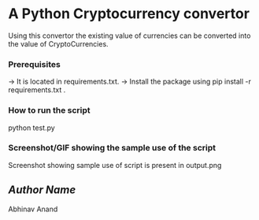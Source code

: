 # A Python Cryptocurrency convertor
<!--Remove the below lines and add yours -->
Using this convertor the existing value of currencies can be converted into the value of CryptoCurrencies.

### Prerequisites
<!--Remove the below lines and add yours -->
-> It is located in requirements.txt.
-> Install the package using pip install -r requirements.txt .
### How to run the script
<!--Remove the below lines and add yours -->
python test.py

### Screenshot/GIF showing the sample use of the script
<!--Remove the below lines and add yours -->
Screenshot showing sample use of script is present in output.png

## *Author Name*
<!--Remove the below lines and add yours -->
Abhinav Anand
